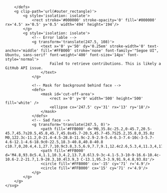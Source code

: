<svg xmlns='http://www.w3.org/2000/svg' xmlns:xlink='http://www.w3.org/1999/xlink' style='isolation: isolate' viewBox='0 0 495 195' width='495px' height='195px'>
        <style>
            a {
                fill: #FFFFFF;
            }
        </style>
        <defs>
            <clipPath id='outer_rectangle'>
                <rect width='495' height='195' rx='4.5'/>
            </clipPath>
            
        </defs>
        <g clip-path='url(#outer_rectangle)'>
            <g style='isolation: isolate'>
                <rect stroke='#000000' stroke-opacity='0' fill='#000000' rx='4.5' x='0.5' y='0.5' width='494' height='194'/>
            </g>
            <g style='isolation: isolate'>
                <!-- Error lable -->
                <g transform='translate(247.5, 108)'>
                    <text x='0' y='50' dy='0.25em' stroke-width='0' text-anchor='middle' fill='#FFB000' stroke='none' font-family='"Segoe UI", Ubuntu, sans-serif' font-weight='400' font-size='14px' font-style='normal'>
                        Failed to retrieve contributions. This is likely a GitHub API issue.
                    </text>
                </g>

                <!-- Mask for background behind face -->
                <defs>
                    <mask id='cut-off-area'>
                        <rect x='0' y='0' width='500' height='500' fill='white' />
                        <ellipse cx='247.5' cy='31' rx='13' ry='18'/>
                    </mask>
                </defs>
                <!-- Sad face -->
                <g transform='translate(247.5, 0)'>
                    <path fill='#FFB000' d='M0,35.8c-25.2,0-45.7,20.5-45.7,45.7s20.5,45.8,45.7,45.8s45.7-20.5,45.7-45.7S25.2,35.8,0,35.8z M0,122.3c-11.2,0-21.4-4.5-28.8-11.9c-2.9-2.9-5.4-6.3-7.4-10c-3-5.7-4.6-12.1-4.6-18.9c0-22.5,18.3-40.8,40.8-40.8 c10.7,0,20.4,4.1,27.7,10.9c3.8,3.5,6.9,7.7,9.1,12.4c2.6,5.3,4,11.3,4,17.6C40.8,104.1,22.5,122.3,0,122.3z'/>
                    <path fill='#FFB000' d='M4.8,93.8c5.4,1.1,10.3,4.2,13.7,8.6l3.9-3c-4.1-5.3-10-9-16.6-10.4c-10.6-2.2-21.7,1.9-28.3,10.4l3.9,3 C-13.1,95.3-3.9,91.9,4.8,93.8z'/>
                    <circle fill='#FFB000' cx='-15' cy='71' r='4.9'/>
                    <circle fill='#FFB000' cx='15' cy='71' r='4.9'/>
                </g>
            </g>
        </g>
    </svg>
